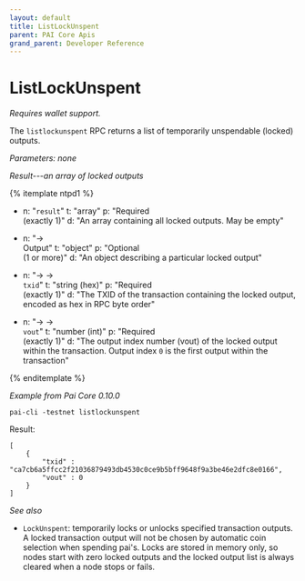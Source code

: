 ```yaml
---
layout: default
title: ListLockUnspent
parent: PAI Core Apis
grand_parent: Developer Reference
---
```


ListLockUnspent
========================

*Requires wallet support.*

The `listlockunspent` RPC returns a list of temporarily unspendable (locked) outputs.

*Parameters: none*

*Result---an array of locked outputs*

{% itemplate ntpd1 %}
- n: "`result`"
  t: "array"
  p: "Required<br>(exactly 1)"
  d: "An array containing all locked outputs.  May be empty"

- n: "→<br>Output"
  t: "object"
  p: "Optional<br>(1 or more)"
  d: "An object describing a particular locked output"

- n: "→ →<br>`txid`"
  t: "string (hex)"
  p: "Required<br>(exactly 1)"
  d: "The TXID of the transaction containing the locked output, encoded as hex in RPC byte order"

- n: "→ →<br>`vout`"
  t: "number (int)"
  p: "Required<br>(exactly 1)"
  d: "The output index number (vout) of the locked output within the transaction.  Output index `0` is the first output within the transaction"

{% enditemplate %}

*Example from Pai Core 0.10.0*

```
pai-cli -testnet listlockunspent
```

Result:

```
[
    {
        "txid" : "ca7cb6a5ffcc2f21036879493db4530c0ce9b5bff9648f9a3be46e2dfc8e0166",
        "vout" : 0
    }
]
```

*See also*

* `LockUnspent`: temporarily locks or unlocks specified transaction outputs. A locked transaction output will not be chosen by automatic coin selection when spending pai's. Locks are stored in memory only, so nodes start with zero locked outputs and the locked output list is always cleared when a node stops or fails.
